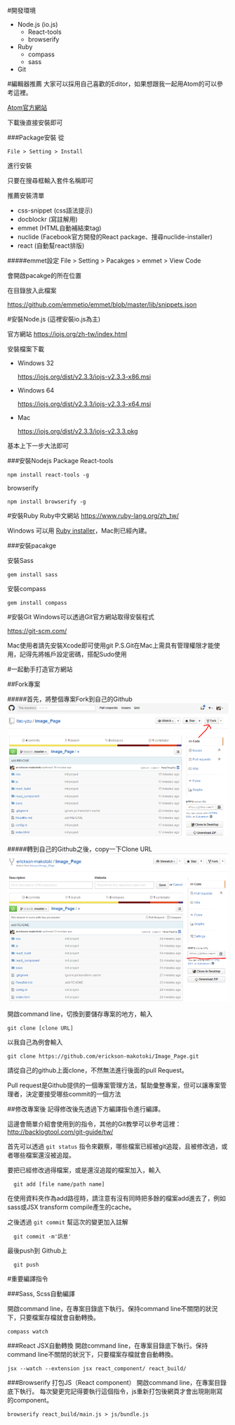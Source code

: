 #開發環境
  + Node.js (io.js)
    + React-tools
    + browserify
  + Ruby
    + compass
    + sass
  + Git

#編輯器推薦
  大家可以採用自己喜歡的Editor，如果想跟我一起用Atom的可以參考這裡。

  <a href="https://atom.io/">Atom官方網站</a>

  下載後直接安裝即可

  ###Package安裝
  從

    File > Setting > Install

  進行安裝

  只要在搜尋框輸入套件名稱即可

  推薦安裝清單
  + css-snippet (css語法提示)
  + docblockr (寫註解用)
  + emmet (HTML自動補結束tag)
  + nuclide (Facebook官方開發的React package、搜尋nuclide-installer)
  + react (自動幫react排版)


  #####emmet設定
    File > Setting > Pacakges > emmet > View Code

  會開啟pacakge的所在位置

  在目錄放入此檔案

  https://github.com/emmetio/emmet/blob/master/lib/snippets.json



#安裝Node.js
  (這裡安裝io.js為主)

  官方網站  https://iojs.org/zh-tw/index.html

  安裝檔案下載
  + Windows 32

    https://iojs.org/dist/v2.3.3/iojs-v2.3.3-x86.msi

  + Windows 64

    https://iojs.org/dist/v2.3.3/iojs-v2.3.3-x64.msi
  + Mac

    https://iojs.org/dist/v2.3.3/iojs-v2.3.3.pkg

基本上下一步大法即可

###安裝Nodejs Package
  React-tools

    npm install react-tools -g

  browserify

    npm install browserify -g


#安裝Ruby
  Ruby中文網站 https://www.ruby-lang.org/zh_tw/

  Windows 可以用 <a href="http://rubyinstaller.org/">Ruby installer</a>，Mac則已經內建。

###安裝pacakge

  安裝Sass

    gem install sass

  安裝compass

    gem install compass

#安裝Git
  Windows可以透過Git官方網站取得安裝程式

  https://git-scm.com/

  Mac使用者請先安裝Xcode即可使用git
  P.S.Git在Mac上需具有管理權限才能使用，記得先將帳戶設定密碼，搭配Sudo使用

#一起動手打造官方網站

##Fork專案

#####首先，將整個專案Fork到自己的Github
![Fork it](img/guides/1.png "How To fork")

#####轉到自己的Github之後，copy一下Clone URL
![Clone URL](img/guides/2.png "Where is clone URL")

開啟command line，切換到要儲存專案的地方，輸入

    git clone [clone URL]

以我自己為例會輸入

    git clone https://github.com/erickson-makotoki/Image_Page.git

  請從自己的github上面clone，不然無法進行後面的pull Request。

  Pull request是Github提供的一個專案管理方法，幫助彙整專案，但可以讓專案管理者，決定要接受哪些commit的一個方法

##修改專案後
  記得修改後先透過下方編譯指令進行編譯。

  這邊會簡單介紹會使用到的指令，其他的Git教學可以參考這裡：http://backlogtool.com/git-guide/tw/

  首先可以透過 ``git status`` 指令來觀察，哪些檔案已經被git追蹤，且被修改過，或者哪些檔案還沒被追蹤。

  要把已經修改過得檔案，或是還沒追蹤的檔案加入，輸入

      git add [file name/path name]

  在使用資料夾作為add路徑時，請注意有沒有同時把多餘的檔案add進去了，例如sass或JSX transform compile產生的cache。

  之後透過 ``git commit`` 幫這次的變更加入註解

      git commit -m'訊息'

  最後push到 Github上

      git push

#重要編譯指令

###Sass, Scss自動編譯

  開啟command line，在專案目錄底下執行。保持command line不關閉的狀況下，只要檔案存檔就會自動轉換。

    compass watch

###React JSX自動轉換
  開啟command line，在專案目錄底下執行。保持command line不關閉的狀況下，只要檔案存檔就會自動轉換。

    jsx --watch --extension jsx react_component/ react_build/

###Browserify 打包JS（React component）
  開啟command line，在專案目錄底下執行。
  每次變更完記得要執行這個指令，js重新打包後網頁才會出現剛剛寫的component。

    browserify react_build/main.js > js/bundle.js
